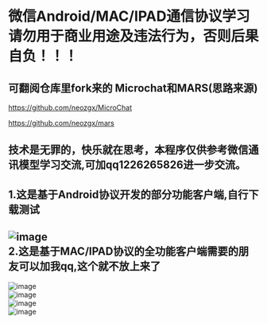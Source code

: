 微信Android/MAC/IPAD通信协议学习  
请勿用于商业用途及违法行为，否则后果自负！！！
==== 
可翻阅仓库里fork来的 Microchat和MARS(思路来源)
-------  
https://github.com/neozgx/MicroChat  

https://github.com/neozgx/mars  

技术是无罪的，快乐就在思考，本程序仅供参考微信通讯模型学习交流,可加qq1226265826进一步交流。 
-------  
1.这是基于Android协议开发的部分功能客户端,自行下载测试  
-------  
![image](https://github.com/neozgx/WeChatProtocolStudy/blob/master/%E5%BE%AE%E4%BF%A1%E5%9B%BE%E7%89%87_20190316223500.png)  
2.这是基于MAC/IPAD协议的全功能客户端需要的朋友可以加我qq,这个就不放上来了  
-------  
![image](https://github.com/neozgx/WeChatProtocolStudy/blob/master/1.png)  
![image](https://github.com/neozgx/WeChatProtocolStudy/blob/master/2.png)  
![image](https://github.com/neozgx/WeChatProtocolStudy/blob/master/3.png)  
![image](https://github.com/neozgx/WeChatProtocolStudy/blob/master/4.png)









